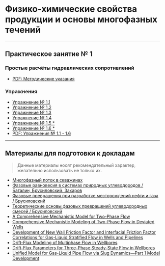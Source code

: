 ﻿# Физико-химические свойства продукции и основы многофазных течений

---

## Практическое занятие № 1

### Простые расчёты гидравлических сопротивлений
* [PDF: Методические указания](files/Практика1.pdf)

### Упражнения

  * [Упражнение № 1.1](tasks/task%201/task_1-1.html)
  * [Упражнение № 1.2](tasks/task%201/task_1-2.html)
  * [Упражнение № 1.3](tasks/task%201/task_1-3.html)
  * [Упражнение № 1.4](tasks/task%201/task_1-4.html)
  * [Упражнение № 1.5 *](tasks/task%201/task_1-5.html)
  * [Упражнение № 1.6 *](tasks/task%201/task_1-6.html)
  * [PDF: Упражнения № 1.1 - 1.6](files/Упражнения%201.1%20-%201.6.pdf)
---

## Материалы для подготовки к докладам

> Данные материалы носят рекомендательный характер, желательно
> использовать не только их.  

* [Многофазный поток в скважинах](files/Многофазный%20поток%20в%20скважинах.pdf)
* [Фазовые равновесия в системах природных углеводородов / Баталин, Брусиловский, Захаров](files/batalin_o_yu_brusilovskiy_a_i_fazovye_ravnovesiya_v_sistemak.pdf)
* [Фазовые превращения при разработке месторождений нефти и газа / Брусиловский](files/brusilovskiy_a_i_fazovye_prevrashcheniya_pri_razrabotke_mest.pdf)
* [Теоретические основы фазовых превращений углеводородных смесей / Брусиловский](files/Брусиловский%20А.И.%20Теоретические%20основы%20фазовых%20превращений%20углеводородных%20смесей.doc)
* [A Comprehensive Mechanistic Model for Two-Phase Flow](files/A%20Comprehensive%20Mechanistic%20Model%20for%20Two-Phase%20Flow.pdf)
* [Comprehensive Mechanistic Modeling of Two-Phase Flow in Deviated Wells](files/Comprehensive%20Mechanistic%20Modeling%20of%20Two-Phase%20Flow%20in%20Deviated%20Wells.pdf)
* [Development of New Wall Friction Factor and Interfacial Friction Factor Correlations for Gas-Liquid Stratified Flow in Wells and Pipelines](files/Development%20of%20New%20Wall%20Friction%20Factor%20and%20Interfacial%20Friction%20Factor%20Correlations%20for%20Gas-Liquid%20Stratified%20Flow%20in%20Wells%20and%20Pipelines.pdf)
* [Drift-Flux Modeling of Multiphase Flow in Wellbores](files/Drift-Flux%20Modeling%20of%20Multiphase%20Flow%20in%20Wellbores.pdf)
* [Drift-Flux Parameters for Three-Phase Steady-State Flow in Wellbores](files/Drift-Flux%20Parameters%20for%20Three-Phase%20Steady-State%20Flow%20in%20Wellbores.pdf)
* [Unified Model for Gas-Liquid Pipe Flow via Slug Dynamics—Part 1 Model Development](files/Unified%20Model%20for%20Gas-Liquid%20Pipe%20Flow%20via%20Slug%20Dynamics—Part%201%20Model%20Development.pdf)
